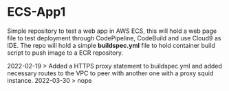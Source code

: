 # ECS-App1
Simple repository to test a web app in AWS ECS, this will hold a web page file to test deployment through CodePipeline, CodeBuild and use Cloud9 as IDE. The repo will hold a simple **buildspec.yml** file to hold container build script to push image to a ECR repository.

2022-02-19 > Added a HTTPS proxy statement to buildspec.yml and added necessary routes to the VPC to peer with another one with a proxy squid instance.
2022-03-30 > nope


